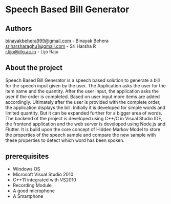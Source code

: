 # Speech Based Bill Generator
## Authors
 binayakbehera999@gmail.com - Binayak Behera  
 sriharsharaghu1@gmail.com - Sri Harsha R  
 r.lijo@iitg.ac.in - Lijo Raju  
 
## About the project

Speech Based Bill Generator is a speech based solution to generate a bill for the speech input given by the user. The Application asks the user for the item name and the quantity. After the user input, the application asks the user if the order is completed. Based on user input more items are added accordingly. Ultimately after the user is provided with the complete order, the application displays the bill. Initially it is developed for simple words and limited quantity. But it can be expanded further for a bigger area of words.      
The backend of the project is developed using C++/C in Visual Studio IDE, the frontend application and the web server is developed using Node.js and Flutter. It is build upon the core concept of Hidden Markov Model to store the properties of the speech sample and compare the new sample with these
properties to detect which word has been spoken.

## prerequisites

- Windows OS
- Microsoft Visual Studio 2010
- C++11 integrated with VS2010
- Recording Module
- A good microphone
- A Smartphone
